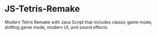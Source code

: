 # JS-Tetris-Remake

Modern Tetris Remake with Java Script that includes classic game mode, shifting game mode, modern UI, and sound effects.

